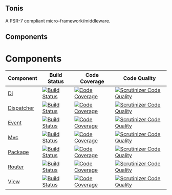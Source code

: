Tonis
-----

A PSR-7 compliant micro-framework/middleware.

Components
----------

# Components

| Component                                            | Build Status                                                                                                                      | Code Coverage                                                                                                                          | Code Quality                                                                                                                                                                                                       |
| -----------------------------------------------------| ----------------------------------------------------------------------------------------------------------------------------------| ---------------------------------------------------------------------------------------------------------------------------------------| ------------------------------------------------------------------------------------------------------------------------------------------------------------|
| [Di](https://github.com/tonis-io/di)                 | [![Build Status](https://scrutinizer-ci.com/g/tonis-io/event/badges/build.png)](https://scrutinizer-ci.com/g/tonis-io/di)         | [![Code Coverage](https://scrutinizer-ci.com/g/tonis-io/event/badges/coverage.png)](https://scrutinizer-ci.com/g/tonis-io/di/)         | [![Scrutinizer Code Quality](https://scrutinizer-ci.com/g/tonis-io/di/badges/quality-score.png)](https://scrutinizer-ci.com/g/tonis-io/di/)                 |
| [Dispatcher](https://github.com/tonis-io/dispatcher) | [![Build Status](https://scrutinizer-ci.com/g/tonis-io/event/badges/build.png)](https://scrutinizer-ci.com/g/tonis-io/dispatcher) | [![Code Coverage](https://scrutinizer-ci.com/g/tonis-io/event/badges/coverage.png)](https://scrutinizer-ci.com/g/tonis-io/dispatcher/) | [![Scrutinizer Code Quality](https://scrutinizer-ci.com/g/tonis-io/dispatcher/badges/quality-score.png)](https://scrutinizer-ci.com/g/tonis-io/dispatcher/) |
| [Event](https://github.com/tonis-io/event)           | [![Build Status](https://scrutinizer-ci.com/g/tonis-io/event/badges/build.png)](https://scrutinizer-ci.com/g/tonis-io/event)      | [![Code Coverage](https://scrutinizer-ci.com/g/tonis-io/event/badges/coverage.png)](https://scrutinizer-ci.com/g/tonis-io/event/)      | [![Scrutinizer Code Quality](https://scrutinizer-ci.com/g/tonis-io/event/badges/quality-score.png)](https://scrutinizer-ci.com/g/tonis-io/event/)           |
| [Mvc](https://github.com/tonis-io/mvc)               | [![Build Status](https://scrutinizer-ci.com/g/tonis-io/event/badges/build.png)](https://scrutinizer-ci.com/g/tonis-io/mvc)        | [![Code Coverage](https://scrutinizer-ci.com/g/tonis-io/event/badges/coverage.png)](https://scrutinizer-ci.com/g/tonis-io/mvc/)        | [![Scrutinizer Code Quality](https://scrutinizer-ci.com/g/tonis-io/mvc/badges/quality-score.png)](https://scrutinizer-ci.com/g/tonis-io/mvc/)               |
| [Package](https://github.com/tonis-io/package)       | [![Build Status](https://scrutinizer-ci.com/g/tonis-io/event/badges/build.png)](https://scrutinizer-ci.com/g/tonis-io/package)    | [![Code Coverage](https://scrutinizer-ci.com/g/tonis-io/event/badges/coverage.png)](https://scrutinizer-ci.com/g/tonis-io/package/)    | [![Scrutinizer Code Quality](https://scrutinizer-ci.com/g/tonis-io/package/badges/quality-score.png)](https://scrutinizer-ci.com/g/tonis-io/package/)       |
| [Router](https://github.com/tonis-io/router)         | [![Build Status](https://scrutinizer-ci.com/g/tonis-io/event/badges/build.png)](https://scrutinizer-ci.com/g/tonis-io/router)     | [![Code Coverage](https://scrutinizer-ci.com/g/tonis-io/event/badges/coverage.png)](https://scrutinizer-ci.com/g/tonis-io/router/)     | [![Scrutinizer Code Quality](https://scrutinizer-ci.com/g/tonis-io/router/badges/quality-score.png)](https://scrutinizer-ci.com/g/tonis-io/router/)         |
| [View](https://github.com/tonis-io/view)             | [![Build Status](https://scrutinizer-ci.com/g/tonis-io/event/badges/build.png)](https://scrutinizer-ci.com/g/tonis-io/view)       | [![Code Coverage](https://scrutinizer-ci.com/g/tonis-io/event/badges/coverage.png)](https://scrutinizer-ci.com/g/tonis-io/view/)       | [![Scrutinizer Code Quality](https://scrutinizer-ci.com/g/tonis-io/view/badges/quality-score.png)](https://scrutinizer-ci.com/g/tonis-io/view/)             |

